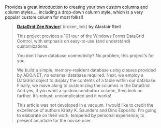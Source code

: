 Provides a great introduction to creating your own custom columns and column styles.... including a drop-down column style, which is a very popular custom column for most folks!! 

> [**DataGrid Zen Novice**](http://www.codeproject.com/cs/miscctrl/DataGridZen.asp){.broken_link} **by Alastair Stell**
> 
> This project provides a 101 tour of the Windows Forms DataGrid Control, with emphasis on easy-to-use (and understand) customizations.
> 
> You don't have database connectivity? No problem, this project's for you. 
> 
> We build a simple, memory-resident database using classes provided by ADO.NET, no external database required. Next, we employ a DataGrid object to display the contents of a table within our database. Finally, we move along to customizing the columns in the DataGrid. And yes, if you want a custom combobox column, then look no further. It’s robust, uncomplicated and it works! 
> 
> This article was not developed in a vacuum. I would like to credit the excellence of authors Kristy K. Saunders and Dino Esposito. I'm going to elaborate on their work, tempered by personal experience, to present an article for the novice user.